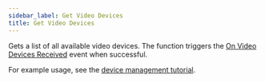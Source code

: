 ```yaml
---
sidebar_label: Get Video Devices
title: Get Video Devices
---
```

Gets a list of all available video devices. The function triggers the [On Video Devices Received](../Events/on-video-devices-received) event when successful.

For example usage, see the [device management tutorial](../../tutorial/device-management).
